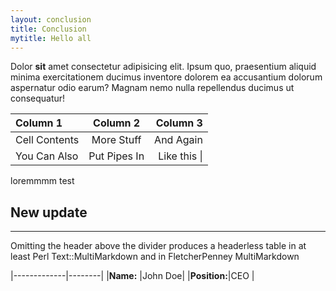 ```yaml
---
layout: conclusion
title: Conclusion
mytitle: Hello all
---
```



Dolor **sit** amet consectetur adipisicing elit. Ipsum quo, praesentium aliquid minima exercitationem ducimus inventore dolorem ea accusantium dolorum aspernatur odio earum? Magnam nemo nulla repellendus ducimus ut consequatur!

| Column 1       | Column 2     | Column 3     |
| :------------- | :----------: | -----------: |
|  Cell Contents | More Stuff   | And Again    |
| You Can Also   | Put Pipes In | Like this \| |

loremmmm
test

## New update 

---



Omitting the header above the divider produces a headerless table in at least Perl Text::MultiMarkdown and in FletcherPenney MultiMarkdown

|-------------|--------|
|**Name:**    |John Doe|
|**Position:**|CEO     |
